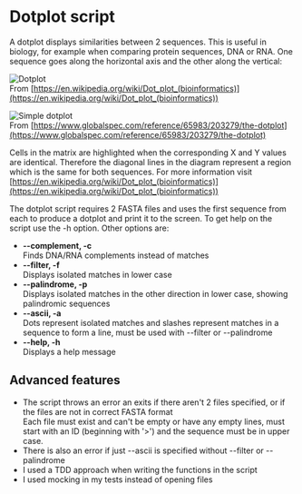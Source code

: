 # Dotplot script

A dotplot displays similarities between 2 sequences. This is useful in biology, for example when comparing protein sequences, DNA or RNA. One sequence goes along the horizontal axis and the other along the vertical:


![Dotplot](https://upload.wikimedia.org/wikipedia/commons/thumb/3/33/Zinc-finger-dot-plot.png/310px-Zinc-finger-dot-plot.png)  
From [https://en.wikipedia.org/wiki/Dot_plot_(bioinformatics)](https://en.wikipedia.org/wiki/Dot_plot_(bioinformatics))


![Simple dotplot](https://images.books24x7.com/bookimages/id_4302/fig180_02.jpg)  
From [https://www.globalspec.com/reference/65983/203279/the-dotplot](https://www.globalspec.com/reference/65983/203279/the-dotplot)


Cells in the matrix are highlighted when the corresponding X and Y values are identical. Therefore the diagonal lines in the diagram represent a region which is the same for both sequences. For more information visit [https://en.wikipedia.org/wiki/Dot_plot_(bioinformatics)](https://en.wikipedia.org/wiki/Dot_plot_(bioinformatics))


The dotplot script requires 2 FASTA files and uses the first sequence from each to produce a dotplot and print it to the screen. To get help on the script use the -h option. Other options are:
* **--complement, -c**  
  Finds DNA/RNA complements instead of matches
* **--filter, -f**  
  Displays isolated matches in lower case
* **--palindrome, -p**  
  Displays isolated matches in the other direction in lower case, showing palindromic sequences
* **--ascii, -a**  
  Dots represent isolated matches and slashes represent matches in a sequence to form a line, must be used with --filter or --palindrome
* **--help, -h**  
  Displays a help message


## Advanced features

* The script throws an error an exits if there aren't 2 files specified, or if the files are not in correct FASTA format  
  Each file must exist and can't be empty or have any empty lines, must start with an ID (beginning with '>') and the sequence must be in upper case.
* There is also an error if just --ascii is specified without --filter or --palindrome  
* I used a TDD approach when writing the functions in the script  
* I used mocking in my tests instead of opening files
